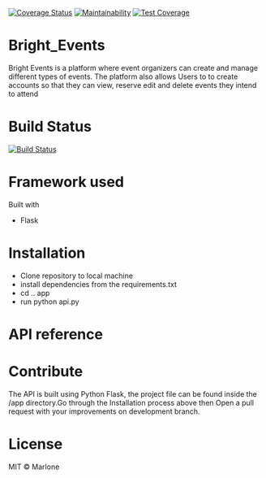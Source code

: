 [![Coverage Status](https://coveralls.io/repos/github/MarloneA/Bright_Events/badge.svg?branch=master)](https://coveralls.io/github/MarloneA/Bright_Events?branch=master)
[![Maintainability](https://api.codeclimate.com/v1/badges/a99a88d28ad37a79dbf6/maintainability)](https://codeclimate.com/github/codeclimate/codeclimate/maintainability)
[![Test Coverage](https://api.codeclimate.com/v1/badges/a99a88d28ad37a79dbf6/test_coverage)](https://codeclimate.com/github/codeclimate/codeclimate/test_coverage)

# Bright_Events

 Bright Events is a platform where event organizers can create and manage different types of events.
 The platform also allows Users to to create accounts so that they can view, reserve edit and delete events
 they intend to attend

# Build Status

[![Build Status](https://travis-ci.org/MarloneA/Bright_Events.svg?branch=master)](https://travis-ci.org/MarloneA/Bright_Events)

# Framework used

Built with

  - Flask

# Installation

- Clone repository to local machine
- install dependencies from the requirements.txt
- cd .. app
- run python api.py

# API reference



# Contribute

The API is built using Python Flask, the project file can be found inside the /app directory.Go  through the Installation process above then Open a pull request with your improvements on development branch.

# License

MIT © Marlone
